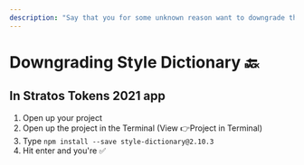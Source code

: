 ```yaml
---
description: "Say that you for some unknown reason want to downgrade the built-in version of Style Dictionary that we ship our app with? No probs dude, just follow these very simple steps\U0001F447"
---
```


# Downgrading Style Dictionary 🔙

## In Stratos Tokens 2021 app

1. Open up your project
2. Open up the project in the Terminal \(View 👉Project in Terminal\)
3. Type `npm install --save style-dictionary@2.10.3`
4. Hit enter and you're ✅



